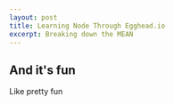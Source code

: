 ```yaml
---
layout: post
title: Learning Node Through Egghead.io
excerpt: Breaking down the MEAN
---
```


## And it's fun

Like pretty fun